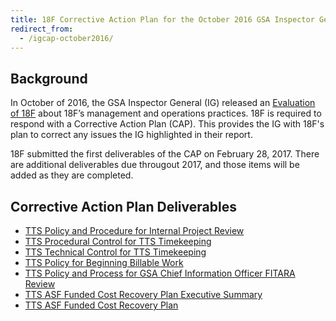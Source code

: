 ```yaml
---
title: 18F Corrective Action Plan for the October 2016 GSA Inspector General Evaluation of 18F
redirect_from:
  - /igcap-october2016/
---
```


## Background

In October of 2016, the GSA Inspector General (IG) released an [Evaluation of 18F](https://www.gsaig.gov/sites/default/files/ipa-reports/OIG%20EVALUATION%20REPORT_Evaluation%20of%2018F_%20JE17-001_October%2024%202016.pdf) about 18F’s management and operations practices. 18F is required to respond with a Corrective Action Plan (CAP). This provides the IG with 18F's plan to correct any issues the IG highlighted in their report.

18F submitted the first deliverables of the CAP on February 28, 2017. There are additional deliverables due througout 2017, and those items will be added as they are completed.

## Corrective Action Plan Deliverables

- [TTS Policy and Procedure for Internal Project Review](https://docs.google.com/document/d/1HHDXdiNvLdCFiEPjLwZaV-lhnwWeeq90MZMYAxbkHAM)
- [TTS Procedural Control for TTS Timekeeping](https://docs.google.com/document/d/1cDKwe1Ms8qsoznprls9hQfOq76EfP_YD4dqHhNx8zME)
- [TTS Technical Control for TTS Timekeeping](https://docs.google.com/document/d/1wgdEpLWhb3fnpaSO6X8uBLF5X0jmB5zJbGYqQESnDwI)
- [TTS Policy for Beginning Billable Work](https://docs.google.com/document/d/1q010J_VAQb9w1djbgnDsZ8p43ZB_qZUH3_hlOkeoL8Q)
- [TTS Policy and Process for GSA Chief Information Officer FITARA Review](https://docs.google.com/document/d/1sO8cE3eyTclOkwnxNTMG5dg2qhP3AmJesGobM1m_LQw)
- [TTS ASF Funded Cost Recovery Plan Executive Summary](https://docs.google.com/document/d/1rafK8lVwXFQJjA6dxypsdVTsW0pVa0A5TSwUhFz1FbI/edit#heading=h.30j0zll)
- [TTS ASF Funded Cost Recovery Plan](https://docs.google.com/spreadsheets/d/1Gcw5yTjDlIVee_DDMtTNErYSDmXG8IWYjuaYvv_n9ak/edit)
